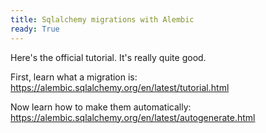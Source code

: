 ```yaml
---
title: Sqlalchemy migrations with Alembic
ready: True
---
```


Here's the official tutorial. It's really quite good.

First, learn what a migration is: https://alembic.sqlalchemy.org/en/latest/tutorial.html

Now learn how to make them automatically: https://alembic.sqlalchemy.org/en/latest/autogenerate.html

